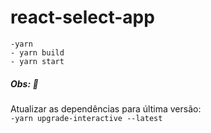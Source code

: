 # react-select-app
`-yarn`<br>
`- yarn build`<br>
`- yarn start`<br>



##### Obs: :speech_balloon: <br> 
Atualizar as dependências para última versão:<br>
`-yarn upgrade-interactive --latest` 
